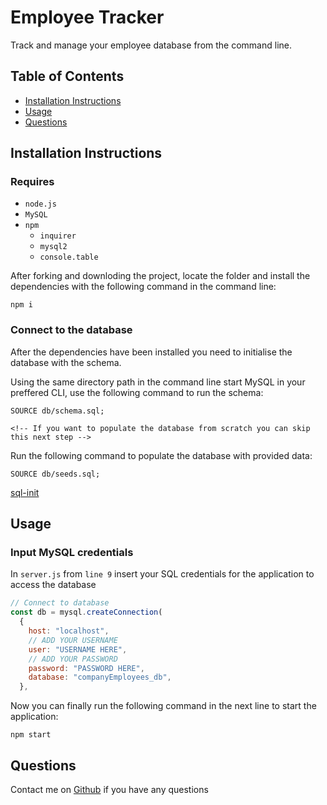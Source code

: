 
# Employee Tracker
  Track and manage your employee database from the command line.
 

## Table of Contents
- [Installation Instructions](#installation-instructions)
- [Usage](#usage)
- [Questions](#questions)


## Installation Instructions
### Requires 
- `node.js`
- `MySQL`
- `npm`
  - `inquirer`
  - `mysql2`
  - `console.table`

After forking and downloding the project, locate the folder and install the dependencies with the following command in the command line:
```
npm i
```
### Connect to the database
After the dependencies have been installed you need to initialise the database with the schema.

Using the same directory path in the command line start MySQL in your preffered CLI, use the following command to run the schema:
```
SOURCE db/schema.sql;
```
`<!-- If you want to populate the database from scratch you can skip this next step -->`

Run the following command to populate the database with provided data:
```
SOURCE db/seeds.sql;
```

[sql-init](https://user-images.githubusercontent.com/85494162/141780484-43f87ba3-571e-4dc4-bf07-6f54f496414c.mp4)


## Usage 

### Input MySQL credentials
In `server.js` from `line 9` insert your SQL credentials for the application to access the database
```js
// Connect to database
const db = mysql.createConnection(
  {
    host: "localhost",
    // ADD YOUR USERNAME
    user: "USERNAME HERE",
    // ADD YOUR PASSWORD
    password: "PASSWORD HERE",
    database: "companyEmployees_db",
  },
```

Now you can finally run the following command in the next line to start the application:
```
npm start
```


## Questions
Contact me on [Github](https://github.com/gitme-waffles) if you have any questions  
